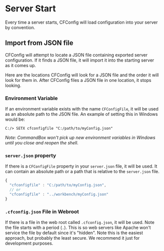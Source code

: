 # Server Start

Every time a server starts, CFConfig will load configuration into your server by convention. 

## Import from JSON file

CFConfig will attempt to locate a JSON file containing exported server configuration. If it finds a JSON file, it will import it into the starting server as it comes up.  

Here are the locations CFConfig will look for a JSON file and the order it will look for them in.  After CFConfig files a JSON file in one location, it stops looking.

### Environment Variable

If an environment variable exists with the name `CFConfigFile`, it will be used as an absolute path to the JSON file.  An example of setting this in Windows would be:

```
C:/> SETX cfconfigfile "C:/path/to/myConfig.json"
```

_Note: CommandBox won't pick up new environment variables in Windows until you close and reopen the shell._

### `server.json` property

If there is a `CFConfigFile` property in your `server.json` file, it will be used.  It can contain an absolute path or a path that is relative to the `server.json` file.
```js
{
  "cfconfigfile" : "C:/path/to/myConfig.json",
  // or 
  "cfconfigfile" : "../workbench/myConfig.json"
}
```

### `.cfconfig.json` File in Webroot


If there is a file in the web root called `.cfconfig.json`, it will be used.  Note the file starts with a period (`.`).  This is so web servers like Apache won't service the file by default since it's "hidden".  Note this is the easiest approach, but probably the least secure.  We recommend it just for development purposes.
